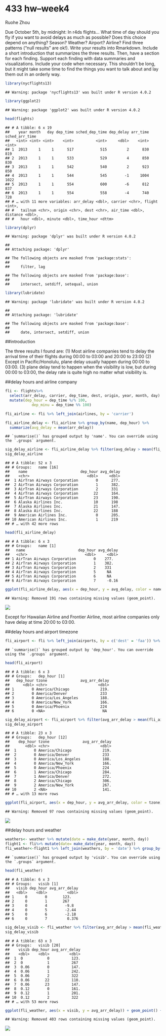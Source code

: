 433 hw–week4
================
Ruohe Zhou

Due October 5th, by midnight: In r4ds flights… What time of day should
you fly if you want to avoid delays as much as possible? Does this
choice depend on anything? Season? Weather? Airport? Airline? Find three
patterns (“null results” are ok\!). Write your results into Rmarkdown.
Include a short introduction that summarizes the three results. Then,
have a section for each finding. Support each finding with data
summaries and visualizations. Include your code when necessary. This
shouldn’t be long, but it might take some time to find the things you
want to talk about and lay them out in an orderly way.

``` r
library(nycflights13)
```

    ## Warning: package 'nycflights13' was built under R version 4.0.2

``` r
library(ggplot2)
```

    ## Warning: package 'ggplot2' was built under R version 4.0.2

``` r
head(flights)
```

    ## # A tibble: 6 x 19
    ##    year month   day dep_time sched_dep_time dep_delay arr_time sched_arr_time
    ##   <int> <int> <int>    <int>          <int>     <dbl>    <int>          <int>
    ## 1  2013     1     1      517            515         2      830            819
    ## 2  2013     1     1      533            529         4      850            830
    ## 3  2013     1     1      542            540         2      923            850
    ## 4  2013     1     1      544            545        -1     1004           1022
    ## 5  2013     1     1      554            600        -6      812            837
    ## 6  2013     1     1      554            558        -4      740            728
    ## # … with 11 more variables: arr_delay <dbl>, carrier <chr>, flight <int>,
    ## #   tailnum <chr>, origin <chr>, dest <chr>, air_time <dbl>, distance <dbl>,
    ## #   hour <dbl>, minute <dbl>, time_hour <dttm>

``` r
library(dplyr)
```

    ## Warning: package 'dplyr' was built under R version 4.0.2

    ## 
    ## Attaching package: 'dplyr'

    ## The following objects are masked from 'package:stats':
    ## 
    ##     filter, lag

    ## The following objects are masked from 'package:base':
    ## 
    ##     intersect, setdiff, setequal, union

``` r
library(lubridate)
```

    ## Warning: package 'lubridate' was built under R version 4.0.2

    ## 
    ## Attaching package: 'lubridate'

    ## The following objects are masked from 'package:base':
    ## 
    ##     date, intersect, setdiff, union

\#\#introduction

The three results I found are: (1) Most airline companies tend to delay
the arrival time of their flights during 00:00 to 03:00 and 20:00 to
23:00 (2) Except in Pacific/Honolulu, plane delay usually happen during
00:00 to 03:00. (3) plane delay tend to happen when the visibility is
low, but during 00:00 to 03:00, the delay rate is quite high no matter
what visibility is.

\#\#delay hours and airline company

``` r
fli <- flights%>%
  select(arr_delay, carrier, dep_time, dest, origin, year, month, day) %>%
  mutate(dep_hour = dep_time %/% 100,
            dep_minu = dep_time %% 100)

fli_airline <- fli %>% left_join(airlines, by = 'carrier')
```

``` r
fli_airline_delay <- fli_airline %>% group_by(name, dep_hour) %>%
  summarize(avg_delay = mean(arr_delay))
```

    ## `summarise()` has grouped output by 'name'. You can override using the `.groups` argument.

``` r
sig_delay_airline <- fli_airline_delay %>% filter(avg_delay > mean(fli_airline_delay$avg_delay, na.rm = TRUE))
sig_delay_airline
```

    ## # A tibble: 52 x 3
    ## # Groups:   name [16]
    ##    name                        dep_hour avg_delay
    ##    <chr>                          <dbl>     <dbl>
    ##  1 AirTran Airways Corporation        0      277.
    ##  2 AirTran Airways Corporation        1      382.
    ##  3 AirTran Airways Corporation        2      331 
    ##  4 AirTran Airways Corporation       22      164.
    ##  5 AirTran Airways Corporation       23      190.
    ##  6 Alaska Airlines Inc.              10      198 
    ##  7 Alaska Airlines Inc.              21      147.
    ##  8 Alaska Airlines Inc.              22      188 
    ##  9 American Airlines Inc.             0      205.
    ## 10 American Airlines Inc.             1      219 
    ## # … with 42 more rows

``` r
head(fli_airline_delay) 
```

    ## # A tibble: 6 x 3
    ## # Groups:   name [1]
    ##   name                        dep_hour avg_delay
    ##   <chr>                          <dbl>     <dbl>
    ## 1 AirTran Airways Corporation        0    277.  
    ## 2 AirTran Airways Corporation        1    382.  
    ## 3 AirTran Airways Corporation        2    331   
    ## 4 AirTran Airways Corporation        5     NA   
    ## 5 AirTran Airways Corporation        6     NA   
    ## 6 AirTran Airways Corporation        7     -0.16

``` r
ggplot(fli_airline_delay, aes(x = dep_hour, y = avg_delay, color = name)) + geom_point() + facet_wrap(~name)
```

    ## Warning: Removed 191 rows containing missing values (geom_point).

![](433hw_week4_files/figure-gfm/unnamed-chunk-3-1.png)<!-- -->

Except for Hawaiian Airline and Frontier Airline, most airline companies
only have delay at time 20:00 to 03:00.

\#\#delay hours and airport
timezone

``` r
fli_airport <- fli %>% left_join(airports, by = c('dest' = 'faa')) %>% group_by(dep_hour, tzone) %>% summarize(avg_arr_delay = mean(arr_delay)) 
```

    ## `summarise()` has grouped output by 'dep_hour'. You can override using the `.groups` argument.

``` r
head(fli_airport)
```

    ## # A tibble: 6 x 3
    ## # Groups:   dep_hour [1]
    ##   dep_hour tzone               avg_arr_delay
    ##      <dbl> <chr>                       <dbl>
    ## 1        0 America/Chicago              219.
    ## 2        0 America/Denver               233 
    ## 3        0 America/Los_Angeles          188.
    ## 4        0 America/New_York             166.
    ## 5        0 America/Phoenix              224 
    ## 6        0 <NA>                          NA

``` r
sig_delay_airport <- fli_airport %>% filter(avg_arr_delay > mean(fli_airport$avg_arr_delay, na.rm = TRUE))
sig_delay_airport 
```

    ## # A tibble: 23 x 3
    ## # Groups:   dep_hour [12]
    ##    dep_hour tzone               avg_arr_delay
    ##       <dbl> <chr>                       <dbl>
    ##  1        0 America/Chicago              219.
    ##  2        0 America/Denver               233 
    ##  3        0 America/Los_Angeles          188.
    ##  4        0 America/New_York             166.
    ##  5        0 America/Phoenix              224 
    ##  6        1 America/Chicago              284.
    ##  7        1 America/Denver               272.
    ##  8        2 America/Chicago              306.
    ##  9        2 America/New_York             267.
    ## 10        2 <NA>                         141.
    ## # … with 13 more rows

``` r
ggplot(fli_airport, aes(x = dep_hour, y = avg_arr_delay, color = tzone)) + geom_point() + facet_wrap(~tzone)
```

    ## Warning: Removed 97 rows containing missing values (geom_point).

![](433hw_week4_files/figure-gfm/unnamed-chunk-4-1.png)<!-- -->

\#\#delay hours and weather

``` r
weathers<- weather %>% mutate(date = make_date(year, month, day)) 
flight1 <- fli%>% mutate(date= make_date(year, month, day))
fli_weather<-flight1 %>% left_join(weathers, by = 'date') %>% group_by(visib, dep_hour) %>% summarize(avg_arr_delay = mean(arr_delay))
```

    ## `summarise()` has grouped output by 'visib'. You can override using the `.groups` argument.

``` r
head(fli_weather)
```

    ## # A tibble: 6 x 3
    ## # Groups:   visib [1]
    ##   visib dep_hour avg_arr_delay
    ##   <dbl>    <dbl>         <dbl>
    ## 1     0        0       123.   
    ## 2     0        1       267    
    ## 3     0        4        -9.8  
    ## 4     0        5        -2.44 
    ## 5     0        6        -2.18 
    ## 6     0        7         0.376

``` r
sig_delay_visib <- fli_weather %>% filter(avg_arr_delay > mean(fli_weather$avg_arr_delay, na.rm = TRUE))
sig_delay_visib
```

    ## # A tibble: 63 x 3
    ## # Groups:   visib [20]
    ##    visib dep_hour avg_arr_delay
    ##    <dbl>    <dbl>         <dbl>
    ##  1  0           0          123.
    ##  2  0           1          267 
    ##  3  0.06        0          147.
    ##  4  0.06        1          242.
    ##  5  0.06        2          322 
    ##  6  0.06       22          110.
    ##  7  0.06       23          147.
    ##  8  0.12        0          161.
    ##  9  0.12        1          201.
    ## 10  0.12        2          322 
    ## # … with 53 more rows

``` r
ggplot(fli_weather, aes(x = visib, y = avg_arr_delay)) + geom_point() + facet_wrap(~dep_hour)
```

    ## Warning: Removed 403 rows containing missing values (geom_point).

![](433hw_week4_files/figure-gfm/unnamed-chunk-5-1.png)<!-- -->
